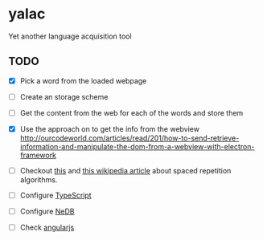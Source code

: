 # yalac
Yet another language acquisition tool

## TODO

- [x] Pick a word from the loaded webpage
- [ ] Create an storage scheme
- [ ] Get the content from the web for each of the words and store them
- [x] Use the approach on to get the info from the webview http://ourcodeworld.com/articles/read/201/how-to-send-retrieve-information-and-manipulate-the-dom-from-a-webview-with-electron-framework
- [ ] Checkout [this](https://www.gwern.net/Spaced%20repetition) and [this wikipedia article](https://en.wikipedia.org/wiki/Incremental_reading) about spaced repetition algorithms.

- [ ] Configure [TypeScript](https://blog.dmbcllc.com/typescript-and-electron-the-right-way/)
- [ ] Configure [NeDB](http://stackabuse.com/nedb-a-lightweight-javascript-database/)
- [ ] Check [angularjs](https://infinitescript.com/2016/12/create-a-desktop-app-with-angular-2-and-electron/)
